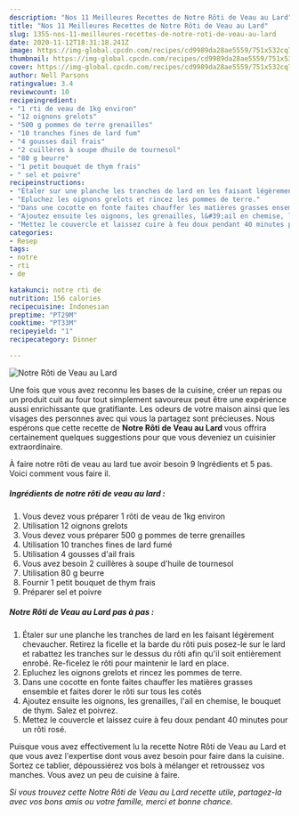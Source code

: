 ```yaml
---
description: "Nos 11 Meilleures Recettes de Notre Rôti de Veau au Lard"
title: "Nos 11 Meilleures Recettes de Notre Rôti de Veau au Lard"
slug: 1355-nos-11-meilleures-recettes-de-notre-roti-de-veau-au-lard
date: 2020-11-12T18:31:18.241Z
image: https://img-global.cpcdn.com/recipes/cd9989da28ae5559/751x532cq70/notre-roti-de-veau-au-lard-photo-principale-de-la-recette.jpg
thumbnail: https://img-global.cpcdn.com/recipes/cd9989da28ae5559/751x532cq70/notre-roti-de-veau-au-lard-photo-principale-de-la-recette.jpg
cover: https://img-global.cpcdn.com/recipes/cd9989da28ae5559/751x532cq70/notre-roti-de-veau-au-lard-photo-principale-de-la-recette.jpg
author: Nell Parsons
ratingvalue: 3.4
reviewcount: 10
recipeingredient:
- "1 rti de veau de 1kg environ"
- "12 oignons grelots"
- "500 g pommes de terre grenailles"
- "10 tranches fines de lard fum"
- "4 gousses dail frais"
- "2 cuillères à soupe dhuile de tournesol"
- "80 g beurre"
- "1 petit bouquet de thym frais"
- " sel et poivre"
recipeinstructions:
- "Étaler sur une planche les tranches de lard en les faisant légèrement chevaucher. Retirez la ficelle et la barde du rôti puis posez-le sur le lard et rabattez les tranches sur le dessus du rôti afin qu&#39;il soit entièrement enrobé. Re-ficelez le rôti pour maintenir le lard en place."
- "Epluchez les oignons grelots et rincez les pommes de terre."
- "Dans une cocotte en fonte faites chauffer les matières grasses ensemble et faites dorer le rôti sur tous les cotés"
- "Ajoutez ensuite les oignons, les grenailles, l&#39;ail en chemise, le bouquet de thym. Salez et poivrez."
- "Mettez le couvercle et laissez cuire à feu doux pendant 40 minutes pour un rôti rosé."
categories:
- Resep
tags:
- notre
- rti
- de

katakunci: notre rti de 
nutrition: 156 calories
recipecuisine: Indonesian
preptime: "PT29M"
cooktime: "PT33M"
recipeyield: "1"
recipecategory: Dinner

---
```



![Notre Rôti de Veau au Lard](https://img-global.cpcdn.com/recipes/cd9989da28ae5559/751x532cq70/notre-roti-de-veau-au-lard-photo-principale-de-la-recette.jpg)

Une fois que vous avez reconnu les bases de la cuisine, créer un repas ou un produit cuit au four tout simplement savoureux peut être une expérience aussi enrichissante que gratifiante. Les odeurs de votre maison ainsi que les visages des personnes avec qui vous la partagez sont précieuses. Nous espérons que cette recette de <strong> Notre Rôti de Veau au Lard </strong> vous offrira certainement quelques suggestions pour que vous deveniez un cuisinier extraordinaire.

<!--inarticleads1-->

À faire notre rôti de veau au lard tue avoir besoin 9 Ingrédients et 5 pas. Voici comment vous faire il.

##### Ingrédients de notre rôti de veau au lard :

1. Vous devez vous préparer 1 rôti de veau de 1kg environ
1. Utilisation 12 oignons grelots
1. Vous devez vous préparer 500 g pommes de terre grenailles
1. Utilisation 10 tranches fines de lard fumé
1. Utilisation 4 gousses d&#39;ail frais
1. Vous avez besoin 2 cuillères à soupe d&#39;huile de tournesol
1. Utilisation 80 g beurre
1. Fournir 1 petit bouquet de thym frais
1. Préparer  sel et poivre




<!--inarticleads2-->

##### Notre Rôti de Veau au Lard pas à pas :

1. Étaler sur une planche les tranches de lard en les faisant légèrement chevaucher. Retirez la ficelle et la barde du rôti puis posez-le sur le lard et rabattez les tranches sur le dessus du rôti afin qu&#39;il soit entièrement enrobé. Re-ficelez le rôti pour maintenir le lard en place.
1. Epluchez les oignons grelots et rincez les pommes de terre.
1. Dans une cocotte en fonte faites chauffer les matières grasses ensemble et faites dorer le rôti sur tous les cotés
1. Ajoutez ensuite les oignons, les grenailles, l&#39;ail en chemise, le bouquet de thym. Salez et poivrez.
1. Mettez le couvercle et laissez cuire à feu doux pendant 40 minutes pour un rôti rosé.




<!--inarticleads1-->

<p>
Puisque vous avez effectivement lu la recette Notre Rôti de Veau au Lard et que vous avez l'expertise dont vous avez besoin pour faire dans la cuisine. Sortez ce tablier, dépoussiérez vos bols à mélanger et retroussez vos manches. Vous avez un peu de cuisine à faire.
</p>

<p>
<i>Si vous trouvez cette Notre Rôti de Veau au Lard recette utile, partagez-la avec vos bons amis ou votre famille, merci et bonne chance.</i>
</p>
